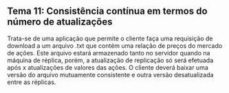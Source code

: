 ## Tema 11: Consistência contínua em termos do número de atualizações
Trata-se de uma aplicação que permite o cliente faça uma requisição de download a um arquivo .txt que contém uma relação de preços do mercado de ações. Este arquivo estará armazenado tanto no
servidor quando na máquina de réplica, porém, a atualização de replicação só será efetuada após x atualizações de valores das ações. O cliente deverá baixar uma versão do arquivo mutuamente consistente e outra versão desatualizada entre as réplicas.
